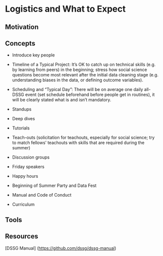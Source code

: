# Logistics and What to Expect

## Motivation


## Concepts
- Introduce key people
- Timeline of a Typical Project: It’s OK to catch up on technical skills (e.g. by learning from peers) in the beginning; stress how social science questions become most relevant after the initial data cleaning stage (e.g. understanding biases in the data, or defining outcome variables).

- Scheduling and “Typical Day”: There will be on average one daily all-DSSG event (set schedule beforehand before people get in routines), it will be clearly stated what is and isn’t mandatory.
- Standups
- Deep dives
- Tutorials
- Teach-outs (solicitation for teachouts, especially for social science; try to match fellows’ teachouts with skills that are required during the summer)
- Discussion groups
- Friday speakers
- Happy hours
- Beginning of Summer Party and Data Fest
- Manual and Code of Conduct
- Curriculum

## Tools


## Resources
[DSSG Manual] (https://github.com/dssg/dssg-manual)

